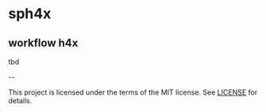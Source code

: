 # sph4x

## workflow h4x

tbd

--

This project is licensed under the terms of the MIT license. See [LICENSE](LICENSE) for details.
